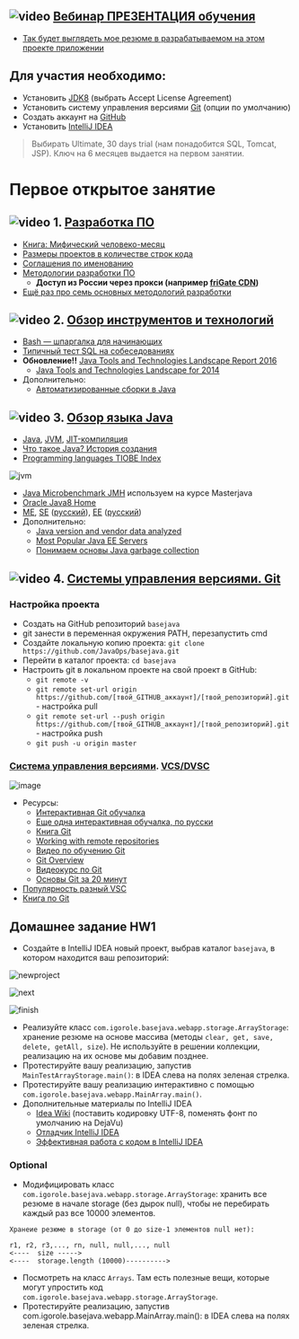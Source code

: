 ## ![video](https://cloud.githubusercontent.com/assets/13649199/13672715/06dbc6ce-e6e7-11e5-81a9-04fbddb9e488.png) [Вебинар ПРЕЗЕНТАЦИЯ обучения](https://drive.google.com/file/d/0B_4NpoQW1xfpNzdqT2hOcUJ6TGs)
- [Так будет выглядеть мое резюме в разрабатываемом на этом проекте приложении](https://javawebinar.github.io/)

## Для участия необходимо:
-  Установить <a href="http://www.oracle.com/technetwork/java/javase/downloads/jdk8-downloads-2133151.html">JDK8</a> (выбрать Accept License Agreement)
-  Установить систему управления версиями <a href="http://git-scm.com/downloads">Git</a> (опции по умолчанию)
-  Создать аккаунт на <a href="https://github.com/">GitHub</a>
-  Установить <a href="http://www.jetbrains.com/idea/download/index.html">IntelliJ IDEA</a>
> Выбирать Ultimate, 30 days trial (нам понадобится SQL, Tomcat, JSP). Ключ на 6 месяцев выдается на первом занятии.

# Первое открытое занятие
## ![video](https://cloud.githubusercontent.com/assets/13649199/13672715/06dbc6ce-e6e7-11e5-81a9-04fbddb9e488.png) 1. [Разработка ПО](https://drive.google.com/open?id=0B_4NpoQW1xfpVjZUTEpvVUN1TTA)
- [Книга: Мифический человеко-месяц](https://ru.wikipedia.org/wiki/Мифический_человеко-месяц)
- [Размеры проектов в количестве строк кода](https://medium.freecodecamp.com/the-biggest-codebases-in-history-a128bb3eea73)
- [Соглашения по именованию](http://www.intuit.ru/studies/courses/16/16/lecture/27113?page=4)
- [Методологии разработки ПО](https://dou.ua/forums/topic/14015/)
   - **Доступ из России через прокси (например [friGate CDN](https://chrome.google.com/webstore/detail/frigate-cdn-smooth-access/mbacbcfdfaapbcnlnbmciiaakomhkbkb))**
- [Ещё раз про семь основных методологий разработки](https://habrahabr.ru/company/edison/blog/269789/)

## ![video](https://cloud.githubusercontent.com/assets/13649199/13672715/06dbc6ce-e6e7-11e5-81a9-04fbddb9e488.png) 2. [Обзор инструментов и технологий](https://drive.google.com/file/d/0B_4NpoQW1xfpTXJYU2xZbjN2d2M)
- [Bash — шпаргалка для начинающих](https://tproger.ru/translations/bash-cheatsheet)
- [Типичный тест SQL на собеседованиях](https://habrahabr.ru/post/181033/)
- **Обновление!!** [Java Tools and Technologies Landscape Report 2016](https://zeroturnaround.com/rebellabs/java-tools-and-technologies-landscape-2016/)
  - [Java Tools and Technologies Landscape for 2014](http://zeroturnaround.com/rebellabs/java-tools-and-technologies-landscape-for-2014)
-  Дополнительно:
   - [Автоматизированные сборки в Java](http://www.quizful.net/post/automated-builds-java)

## ![video](https://cloud.githubusercontent.com/assets/13649199/13672715/06dbc6ce-e6e7-11e5-81a9-04fbddb9e488.png) 3. [Обзор языка Java](https://drive.google.com/open?id=0B_4NpoQW1xfpTU5SSElhUjlGNnc)
- [Java](http://ru.wikipedia.org/wiki/Java), [JVM](http://ru.wikipedia.org/wiki/Виртуальная_машина_Java), [JIT-компиляция](http://ru.wikipedia.org/wiki/JIT)
- [Что такое Java? История создания](http://www.intuit.ru/studies/courses/16/16/lecture/27105)
- [Programming languages TIOBE Index](http://www.tiobe.com/index.php/content/paperinfo/tpci/index.html)

![jvm](https://cloud.githubusercontent.com/assets/18701152/15219296/e6c67e86-186b-11e6-986f-651a87deec6c.png)

- [Java Microbenchmark JMH](https://github.com/JavaOPs/masterjava#Занятие-2) используем на курсе Masterjava
- [Oracle Java8 Home](http://docs.oracle.com/javase/8/docs/index.html)
- [ME](http://ru.wikipedia.org/wiki/Java_Platform,_Micro_Edition), [SE](http://en.wikipedia.org/wiki/Java_Platform,_Standard_Edition) (<a href="http://ru.wikipedia.org/wiki/Java_Platform,_Standard_Edition">русский</a>), [EE](http://en.wikipedia.org/wiki/Java_Platform,_Enterprise_Edition) ([русский](http://ru.wikipedia.org/wiki/Java_Platform,_Enterprise_Edition))
-  Дополнительно:
   - [Java version and vendor data analyzed](https://plumbr.eu/blog/java/java-version-and-vendor-data-analyzed-2016-edition)
   - [Most Popular Java EE Servers](https://dzone.com/articles/most-popular-java-ee-servers-2016-edition)
   - [Понимаем основы Java garbage collection](https://ggenikus.github.io/blog/2014/05/04/gc)

## ![video](https://cloud.githubusercontent.com/assets/13649199/13672715/06dbc6ce-e6e7-11e5-81a9-04fbddb9e488.png) 4. [Системы управления версиями. Git](https://drive.google.com/file/d/0B9Ye2auQ_NsFSUNrdVc0bDZuX2s)
### Настройка проекта
- Создать на GitHub репозиторий `basejava`
- git занести в переменная окружения PATH, перезапустить cmd
- Создайте локальную копию проекта: `git clone https://github.com/JavaOps/basejava.git`
- Перейти в каталог проекта: `cd basejava`
- Настроить git в локальном проекте на свой проект в GitHub:
  - `git remote -v`
  - `git remote set-url origin https://github.com/[твой_GITHUB_аккаунт]/[твой_репозиторий].git` - настройка pull
  - `git remote set-url --push origin https://github.com/[твой_GITHUB_аккаунт]/[твой_репозиторий].git` - настройка push
  - `git push -u origin master`

### <a href="http://ru.wikipedia.org/wiki/Система_управления_версиями">Система управления версиями</a>. <a href="http://ru.wikipedia.org/wiki/%D0%A1%D0%B8%D1%81%D1%82%D0%B5%D0%BC%D0%B0_%D1%83%D0%BF%D1%80%D0%B0%D0%B2%D0%BB%D0%B5%D0%BD%D0%B8%D1%8F_%D0%B2%D0%B5%D1%80%D1%81%D0%B8%D1%8F%D0%BC%D0%B8#.D0.A0.D0.B0.D1.81.D0.BF.D1.80.D0.B5.D0.B4.D0.B5.D0.BB.D1.91.D0.BD.D0.BD.D1.8B.D0.B5_.D1.81.D0.B8.D1.81.D1.82.D0.B5.D0.BC.D1.8B_.D1.83.D0.BF.D1.80.D0.B0.D0.B2.D0.BB.D0.B5.D0.BD.D0.B8.D1.8F_.D0.B2.D0.B5.D1.80.D1.81.D0.B8.D1.8F.D0.BC.D0.B8">VCS/DVSC</a> 

![image](https://cloud.githubusercontent.com/assets/18701152/15219746/9295a2fe-186d-11e6-876b-c61cc9be71e4.png)

-  Ресурсы:            
    -  <a href="https://try.github.io/levels/1/challenges/1">Интерактивная Git обучалка</a>
    -  <a href="http://learngitbranching.js.org/">Еще одна интерактивная обучалка, по русски</a>    
    -  <a href="https://git-scm.com/book/ru/v2">Книга Git</a>
    -  <a href="https://illustrated-git.readthedocs.org/en/latest/#working-with-remote-repositories">Working with remote repositories</a>
    -  <a href="https://www.youtube.com/playlist?list=PLIU76b8Cjem5B3sufBJ_KFTpKkMEvaTQR">Видео по обучению Git</a>
    -  <a href="https://blog.interlinked.org/tutorials/git.html">Git Overview</a>
    -  <a href="http://geekbrains.ru/gitstart">Видеокурс по Git</a>
    -  [Основы Git за 20 минут](https://www.youtube.com/watch?v=TMeZGvtQnT8)
- [Популярность разный VSC](http://www.netinstructions.com/the-case-for-git/)
- <a href="https://git-scm.com/book/ru/v2">Книга по Git</a>

## Домашнее задание HW1
- Создайте в IntelliJ IDEA новый проект, выбрав каталог `basejava`, в котором находится ваш репозиторий:

![newproject](https://user-images.githubusercontent.com/13649199/27245917-c66f0b5a-52f6-11e7-98dc-f88d0198b5c4.png)

![next](https://user-images.githubusercontent.com/13649199/27245921-c88b4570-52f6-11e7-83a3-e52627468be7.png)

![finish](https://user-images.githubusercontent.com/13649199/27245924-cab3618e-52f6-11e7-9655-4293149b4126.png)

- Реализуйте класс `com.igorole.basejava.webapp.storage.ArrayStorage`: хранение резюме на основе массива (методы `clear, get, save, delete, getAll, size`). Не используйте в решении коллекции, реализацию на их основе мы добавим позднее.
- Протестируйте вашу реализацию, запустив `MainTestArrayStorage.main()`: в IDEA слева на полях зеленая стрелка.
- Протестируйте вашу реализацию интерактивно с помощью `com.igorole.basejava.webapp.MainArray.main()`.
- Дополнительные материалы по IntelliJ IDEA
  - <a href="https://github.com/JavaOPs/topjava/wiki/IDEA">Idea Wiki</a> (поставить кодировку UTF-8, поменять фонт по умолчанию на DejaVu)
  - <a href="http://learn.javajoy.net/debug-intellij-idea">Отладчик IntelliJ IDEA</a>
  - <a href="http://jeeconf.com/archive/jeeconf-2013/materials/intellij-idea/">Эффективная работа с кодом в IntelliJ IDEA</a>

### Optional
- Модифицировать класс `com.igorole.basejava.webapp.storage.ArrayStorage`: хранить все резюме в начале storage (без дырок null), чтобы не перебирать каждый раз все 10000 элементов.
```
Хранеие резюме в storage (от 0 до size-1 элементов null нет):

r1, r2, r3,..., rn, null, null,..., null
<----  size ----->
<----  storage.length (10000)---------->
```
- Посмотреть на класс `Arrays`. Там есть полезные вещи, которые могут упростить код `com.igorole.basejava.webapp.storage.ArrayStorage`.
- Протестируйте реализацию, запустив com.igorole.basejava.webapp.MainArray.main(): в IDEA слева на полях зеленая стрелка.
